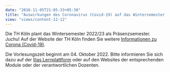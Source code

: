 ```yaml
---
date: "2016-11-05T21:05:33+05:30"
title: "Auswirkungen des Coronavirus (Covid-19) auf das Wintersemester 2022/23"
view: "views/content-12-12"
---
```


Die TH Köln plant das Wintersemester 2022/23 als Präsenzsemester. Juchu! Auf der Website der TH Köln finden Sie weitere [Informationen zu Corona (Covid-19)](https://www.th-koeln.de/hochschule/coronavirus_73114.php).

Die Vorlesungszeit beginnt am 04. Oktober 2022. Bitte informieren Sie sich dazu auf der [Ilias Lernplattform](https://ilias.th-koeln.de/goto.php?target=cat_3057&client_id=ILIAS_FH_Koeln) oder auf den Websites der entsprechenden Module oder der verantwortlichen Dozenten. 


<!--more-->

